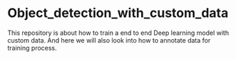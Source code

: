# Object_detection_with_custom_data
This repository is about how to train a end to end Deep learning model with custom data. And here we will also look into how to annotate data for training process.

